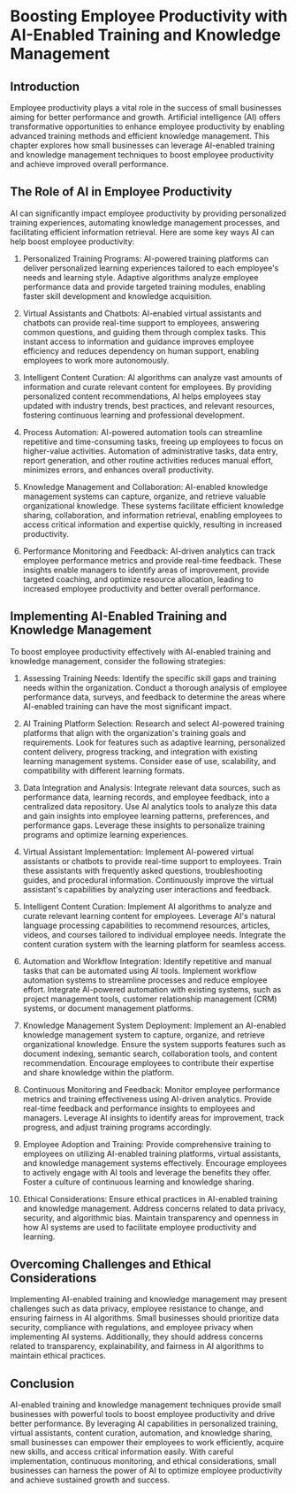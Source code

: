 # Boosting Employee Productivity with AI-Enabled Training and Knowledge Management

## Introduction

Employee productivity plays a vital role in the success of small businesses aiming for better performance and growth. Artificial intelligence (AI) offers transformative opportunities to enhance employee productivity by enabling advanced training methods and efficient knowledge management. This chapter explores how small businesses can leverage AI-enabled training and knowledge management techniques to boost employee productivity and achieve improved overall performance.

## The Role of AI in Employee Productivity

AI can significantly impact employee productivity by providing personalized training experiences, automating knowledge management processes, and facilitating efficient information retrieval. Here are some key ways AI can help boost employee productivity:

1. Personalized Training Programs: AI-powered training platforms can deliver personalized learning experiences tailored to each employee's needs and learning style. Adaptive algorithms analyze employee performance data and provide targeted training modules, enabling faster skill development and knowledge acquisition.
    
2. Virtual Assistants and Chatbots: AI-enabled virtual assistants and chatbots can provide real-time support to employees, answering common questions, and guiding them through complex tasks. This instant access to information and guidance improves employee efficiency and reduces dependency on human support, enabling employees to work more autonomously.
    
3. Intelligent Content Curation: AI algorithms can analyze vast amounts of information and curate relevant content for employees. By providing personalized content recommendations, AI helps employees stay updated with industry trends, best practices, and relevant resources, fostering continuous learning and professional development.
    
4. Process Automation: AI-powered automation tools can streamline repetitive and time-consuming tasks, freeing up employees to focus on higher-value activities. Automation of administrative tasks, data entry, report generation, and other routine activities reduces manual effort, minimizes errors, and enhances overall productivity.
    
5. Knowledge Management and Collaboration: AI-enabled knowledge management systems can capture, organize, and retrieve valuable organizational knowledge. These systems facilitate efficient knowledge sharing, collaboration, and information retrieval, enabling employees to access critical information and expertise quickly, resulting in increased productivity.
    
6. Performance Monitoring and Feedback: AI-driven analytics can track employee performance metrics and provide real-time feedback. These insights enable managers to identify areas of improvement, provide targeted coaching, and optimize resource allocation, leading to increased employee productivity and better overall performance.
    

## Implementing AI-Enabled Training and Knowledge Management

To boost employee productivity effectively with AI-enabled training and knowledge management, consider the following strategies:

1. Assessing Training Needs: Identify the specific skill gaps and training needs within the organization. Conduct a thorough analysis of employee performance data, surveys, and feedback to determine the areas where AI-enabled training can have the most significant impact.
    
2. AI Training Platform Selection: Research and select AI-powered training platforms that align with the organization's training goals and requirements. Look for features such as adaptive learning, personalized content delivery, progress tracking, and integration with existing learning management systems. Consider ease of use, scalability, and compatibility with different learning formats.
    
3. Data Integration and Analysis: Integrate relevant data sources, such as performance data, learning records, and employee feedback, into a centralized data repository. Use AI analytics tools to analyze this data and gain insights into employee learning patterns, preferences, and performance gaps. Leverage these insights to personalize training programs and optimize learning experiences.
    
4. Virtual Assistant Implementation: Implement AI-powered virtual assistants or chatbots to provide real-time support to employees. Train these assistants with frequently asked questions, troubleshooting guides, and procedural information. Continuously improve the virtual assistant's capabilities by analyzing user interactions and feedback.
    
5. Intelligent Content Curation: Implement AI algorithms to analyze and curate relevant learning content for employees. Leverage AI's natural language processing capabilities to recommend resources, articles, videos, and courses tailored to individual employee needs. Integrate the content curation system with the learning platform for seamless access.
    
6. Automation and Workflow Integration: Identify repetitive and manual tasks that can be automated using AI tools. Implement workflow automation systems to streamline processes and reduce employee effort. Integrate AI-powered automation with existing systems, such as project management tools, customer relationship management (CRM) systems, or document management platforms.
    
7. Knowledge Management System Deployment: Implement an AI-enabled knowledge management system to capture, organize, and retrieve organizational knowledge. Ensure the system supports features such as document indexing, semantic search, collaboration tools, and content recommendation. Encourage employees to contribute their expertise and share knowledge within the platform.
    
8. Continuous Monitoring and Feedback: Monitor employee performance metrics and training effectiveness using AI-driven analytics. Provide real-time feedback and performance insights to employees and managers. Leverage AI insights to identify areas for improvement, track progress, and adjust training programs accordingly.
    
9. Employee Adoption and Training: Provide comprehensive training to employees on utilizing AI-enabled training platforms, virtual assistants, and knowledge management systems effectively. Encourage employees to actively engage with AI tools and leverage the benefits they offer. Foster a culture of continuous learning and knowledge sharing.
    
10. Ethical Considerations: Ensure ethical practices in AI-enabled training and knowledge management. Address concerns related to data privacy, security, and algorithmic bias. Maintain transparency and openness in how AI systems are used to facilitate employee productivity and learning.
    

## Overcoming Challenges and Ethical Considerations

Implementing AI-enabled training and knowledge management may present challenges such as data privacy, employee resistance to change, and ensuring fairness in AI algorithms. Small businesses should prioritize data security, compliance with regulations, and employee privacy when implementing AI systems. Additionally, they should address concerns related to transparency, explainability, and fairness in AI algorithms to maintain ethical practices.

## Conclusion

AI-enabled training and knowledge management techniques provide small businesses with powerful tools to boost employee productivity and drive better performance. By leveraging AI capabilities in personalized training, virtual assistants, content curation, automation, and knowledge sharing, small businesses can empower their employees to work efficiently, acquire new skills, and access critical information easily. With careful implementation, continuous monitoring, and ethical considerations, small businesses can harness the power of AI to optimize employee productivity and achieve sustained growth and success.
